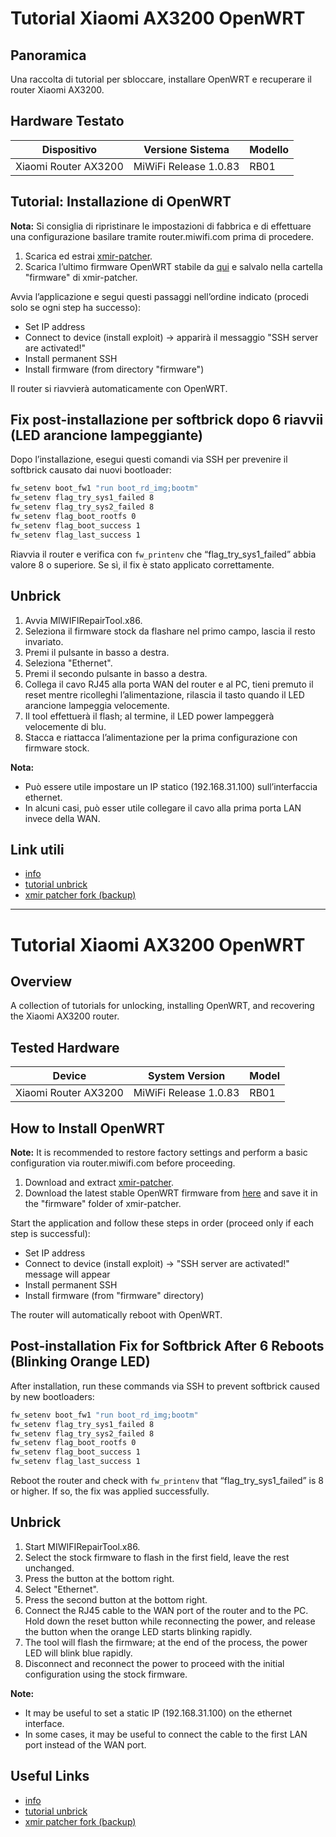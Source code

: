 
# Tutorial Xiaomi AX3200 OpenWRT

## Panoramica

Una raccolta di tutorial per sbloccare, installare OpenWRT e recuperare il router Xiaomi AX3200.

## Hardware Testato

| Dispositivo           | Versione Sistema         | Modello |
| --------------------- | ----------------------- | ------- |
| Xiaomi Router AX3200  | MiWiFi Release 1.0.83   | RB01    |

## Tutorial: Installazione di OpenWRT

**Nota:** Si consiglia di ripristinare le impostazioni di fabbrica e di effettuare una configurazione basilare tramite router.miwifi.com prima di procedere.

1. Scarica ed estrai [xmir-patcher](https://github.com/openwrt-xiaomi/xmir-patcher).
2. Scarica l’ultimo firmware OpenWRT stabile da [qui](https://openwrt.org/toh/xiaomi/ax3200) e salvalo nella cartella "firmware" di xmir-patcher.

Avvia l’applicazione e segui questi passaggi nell’ordine indicato (procedi solo se ogni step ha successo):

- Set IP address
- Connect to device (install exploit) → apparirà il messaggio "SSH server are activated!"
- Install permanent SSH
- Install firmware (from directory "firmware")

Il router si riavvierà automaticamente con OpenWRT.

## Fix post-installazione per softbrick dopo 6 riavvii (LED arancione lampeggiante)

Dopo l’installazione, esegui questi comandi via SSH per prevenire il softbrick causato dai nuovi bootloader:

```sh
fw_setenv boot_fw1 "run boot_rd_img;bootm"
fw_setenv flag_try_sys1_failed 8
fw_setenv flag_try_sys2_failed 8
fw_setenv flag_boot_rootfs 0
fw_setenv flag_boot_success 1
fw_setenv flag_last_success 1
```

Riavvia il router e verifica con `fw_printenv` che “flag_try_sys1_failed” abbia valore 8 o superiore. Se sì, il fix è stato applicato correttamente.

## Unbrick

1. Avvia MIWIFIRepairTool.x86.
2. Seleziona il firmware stock da flashare nel primo campo, lascia il resto invariato.
3. Premi il pulsante in basso a destra.
4. Seleziona "Ethernet".
5. Premi il secondo pulsante in basso a destra.
6. Collega il cavo RJ45 alla porta WAN del router e al PC, tieni premuto il reset mentre ricolleghi l’alimentazione, rilascia il tasto quando il LED arancione lampeggia velocemente.
7. Il tool effettuerà il flash; al termine, il LED power lampeggerà velocemente di blu.
8. Stacca e riattacca l’alimentazione per la prima configurazione con firmware stock.

**Nota:**  
- Può essere utile impostare un IP statico (192.168.31.100) sull’interfaccia ethernet.  
- In alcuni casi, può esser utile collegare il cavo alla prima porta LAN invece della WAN.

## Link utili

- [info](https://github.com/mikeeq/xiaomi_ax3200_openwrt)
- [tutorial unbrick](https://www.youtube.com/watch?v=BoIQ4cNWR-Y)
- [xmir patcher fork (backup)](https://github.com/Razorbacktrack/xmir-patcher)

---

# Tutorial Xiaomi AX3200 OpenWRT

## Overview

A collection of tutorials for unlocking, installing OpenWRT, and recovering the Xiaomi AX3200 router.

## Tested Hardware

| Device                | System Version          | Model  |
| --------------------- | ---------------------- | ------ |
| Xiaomi Router AX3200  | MiWiFi Release 1.0.83  | RB01   |

## How to Install OpenWRT

**Note:** It is recommended to restore factory settings and perform a basic configuration via router.miwifi.com before proceeding.

1. Download and extract [xmir-patcher](https://github.com/openwrt-xiaomi/xmir-patcher).
2. Download the latest stable OpenWRT firmware from [here](https://openwrt.org/toh/xiaomi/ax3200) and save it in the "firmware" folder of xmir-patcher.

Start the application and follow these steps in order (proceed only if each step is successful):

- Set IP address
- Connect to device (install exploit) → "SSH server are activated!" message will appear
- Install permanent SSH
- Install firmware (from "firmware" directory)

The router will automatically reboot with OpenWRT.

## Post-installation Fix for Softbrick After 6 Reboots (Blinking Orange LED)

After installation, run these commands via SSH to prevent softbrick caused by new bootloaders:

```sh
fw_setenv boot_fw1 "run boot_rd_img;bootm"
fw_setenv flag_try_sys1_failed 8
fw_setenv flag_try_sys2_failed 8
fw_setenv flag_boot_rootfs 0
fw_setenv flag_boot_success 1
fw_setenv flag_last_success 1
```

Reboot the router and check with `fw_printenv` that “flag_try_sys1_failed” is 8 or higher. If so, the fix was applied successfully.


## Unbrick

1. Start MIWIFIRepairTool.x86.
2. Select the stock firmware to flash in the first field, leave the rest unchanged.
3. Press the button at the bottom right.
4. Select "Ethernet".
5. Press the second button at the bottom right.
6. Connect the RJ45 cable to the WAN port of the router and to the PC. Hold down the reset button while reconnecting the power, and release the button when the orange LED starts blinking rapidly.
7. The tool will flash the firmware; at the end of the process, the power LED will blink blue rapidly.
8. Disconnect and reconnect the power to proceed with the initial configuration using the stock firmware.

**Note:**  
- It may be useful to set a static IP (192.168.31.100) on the ethernet interface.  
- In some cases, it may be useful to connect the cable to the first LAN port instead of the WAN port.

## Useful Links

- [info](https://github.com/mikeeq/xiaomi_ax3200_openwrt)
- [tutorial unbrick](https://www.youtube.com/watch?v=BoIQ4cNWR-Y)
- [xmir patcher fork (backup)](https://github.com/Razorbacktrack/xmir-patcher)